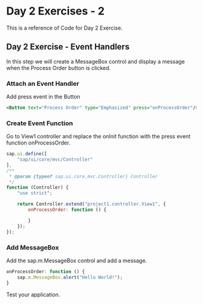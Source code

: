 # Day 2 Exercises - 2
This is a reference of Code for Day 2 Exercise.

## Day 2 Exercise - Event Handlers
In this step we will create a MessageBox control and display a message when the Process Order button is clicked. 

### Attach an Event Handler
Add press event in the Button
```xml
<Button text="Process Order" type="Emphasized" press="onProcessOrder"/>
```

### Create Event Function
Go to View1 controller and replace the onInit function with the press event function onProcessOrder.
```js
sap.ui.define([
    "sap/ui/core/mvc/Controller"
],
/**
 * @param {typeof sap.ui.core.mvc.Controller} Controller
 */
function (Controller) {
    "use strict";

    return Controller.extend("project1.controller.View1", {
        onProcessOrder: function () {

        }
    });
});
```

### Add MessageBox
Add the sap.m.MessageBox control and add a message. 
```js
onProcessOrder: function () {
    sap.m.MessageBox.alert("Hello World!");
}
```

Test your application.
